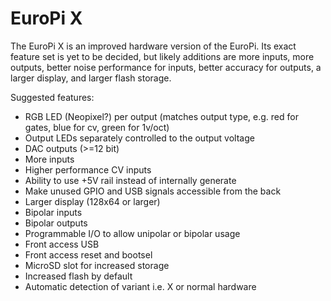 # EuroPi X

The EuroPi X is an improved hardware version of the EuroPi. Its exact feature set is yet to be decided, but likely additions are more inputs, more outputs, better noise performance for inputs, better accuracy for outputs, a larger display, and larger flash storage.

Suggested features:
- RGB LED (Neopixel?) per output (matches output type, e.g. red for gates, blue for cv, green for 1v/oct)
- Output LEDs separately controlled to the output voltage
- DAC outputs (>=12 bit)
- More inputs
- Higher performance CV inputs
- Ability to use +5V rail instead of internally generate
- Make unused GPIO and USB signals accessible from the back
- Larger display (128x64 or larger)
- Bipolar inputs
- Bipolar outputs
- Programmable I/O to allow unipolar or bipolar usage
- Front access USB
- Front access reset and bootsel
- MicroSD slot for increased storage
- Increased flash by default
- Automatic detection of variant i.e. X or normal hardware

